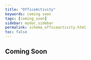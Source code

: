 ```yaml
---
title: "OfficeActivity"
keywords: coming soon
tags: [coming_soon]
sidebar: mydoc_sidebar
permalink: schema_officeactivity.html
toc: false
---
```


## Coming Soon
